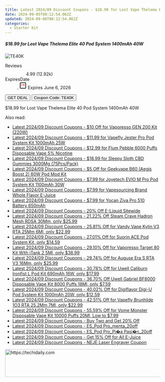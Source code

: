 ```yaml
---
title: Latest 2024/09 Discount Coupons - $18.99 for Lost Vape Thelema Elite 40 Pod System 1400mAh 40W
date: 2024-09-05T08:12:54.062Z
updated: 2024-09-06T08:12:54.062Z
categories:
  - Starter Kit
---
```



<div class="max-w-4xl mx-auto grid grid-cols-1 lg:max-w-5xl lg:gap-x-20 lg:grid-cols-2">
  <div class="relative p-3 col-start-1 row-start-1 flex flex-col-reverse rounded-lg bg-gradient-to-t from-black/75 via-black/0 sm:bg-none sm:row-start-2 sm:p-0 lg:row-start-1">
    <h5 class="mt-1 text-lg font-semibold text-white sm:text-slate-900 md:text-2xl dark:sm:text-white">$18.99 for Lost Vape Thelema Elite 40 Pod System 1400mAh 40W</h5>
  </div>
  
  <div class="col-start-1 col-end-3 row-start-1 grid gap-4 sm:mb-6 sm:grid-cols-4 lg:col-start-2 lg:row-span-6 lg:row-end-6 lg:mb-0 lg:gap-6">
      <img src="https://static.shareasale.com/image/90958/deal/000000_17167865681686.png" onClick="javascript:window.open(decodeURIComponent('https%3A%2F%2Fwww.shareasale.com%2Fu.cfm%3Fd%3D1113756%26m%3D90958%26u%3D4338022'), '_blank');void(0);" alt="TE40K" class="h-60 w-full rounded-lg object-cover sm:col-span-2 sm:h-52 lg:col-span-full" loading="lazy" />
    
  </div>
  <dl class="row-start-2 mt-4 flex items-center text-xs font-medium sm:row-start-3 sm:mt-1 md:mt-2.5 lg:row-start-2">
    <dt class="sr-only">Reviews</dt>
    <dd class="flex items-center text-indigo-600 dark:text-indigo-400">
      <svg width="24" height="24" fill="none" aria-hidden="true" class="mr-1 stroke-current dark:stroke-indigo-500">
        <path d="m12 5 2 5h5l-4 4 2.103 5L12 16l-5.103 3L9 14l-4-4h5l2-5Z" stroke-width="2" stroke-linecap="round" stroke-linejoin="round" />
      </svg>
      <span>4.99 <span class="font-normal text-slate-400">(12.92k)</span></span>
    </dd>
    <dt class="sr-only">ExpiresDate</dt>
    <dd class="flex items-center">
      <svg width="2" height="2" aria-hidden="true" fill="currentColor" class="mx-3 text-slate-300">
        <circle cx="1" cy="1" r="1" />
      </svg>
      <svg width="24" height="24" viewBox="0 0 24 24" fill="none" stroke="currentColor" stroke-width="2">
        <rect x="3" y="3" width="18" height="18" rx="2" fill="#fff" />
        <path d="M6 10L18 10" stroke="red" stroke-width="2" fill="none" />
        <path d="M10 6L10 18" stroke="#fff" stroke-width="2" fill="none" />
      </svg>
      Expires June 6, 2026    </dd>
  </dl>
  <div class="col-start-1 row-start-3 mt-4 self-center sm:col-start-2 sm:row-span-2 sm:row-start-2 sm:mt-0 lg:col-start-1 lg:row-start-3 lg:row-end-4 lg:mt-6">
    <button type="button" onClick="javascript:window.open(decodeURIComponent('https%3A%2F%2Fwww.shareasale.com%2Fu.cfm%3Fd%3D1113756%26m%3D90958%26u%3D4338022'), '_blank');void(0);" class="rounded-lg bg-red-600 px-3 py-2 text-sm font-medium leading-6 text-white">GET DEAL</button>
    <button type="button" onClick="javascript:window.open(decodeURIComponent('https%3A%2F%2Fwww.shareasale.com%2Fu.cfm%3Fd%3D1113756%26m%3D90958%26u%3D4338022'), '_blank');void(0);" class="border-dashed border-2 border-indigo-600 bg-green-100 text-sm leading-6 font-medium py-2 px-3 rounded-lg">Coupon Code: TE40K</button>
  </div>
  <p class="col-start-1 mt-4 text-sm leading-6 sm:col-span-2 lg:col-span-1 lg:row-start-4 lg:mt-6 dark:text-slate-400">
    $18.99 for Lost Vape Thelema Elite 40 Pod System 1400mAh 40W 
  </p>
</div>
<span class="atpl-alsoreadstyle">Also read:</span>
<div><ul>
<li><a href="https://coupons.techidaily.com/coupon-1106073-share-59344-sale/"><u>Latest 2024/09 Discount Coupons - $10 Off for Vaporesso GEN 200 Kit (220W)</u></a></li>
<li><a href="https://coupons.techidaily.com/coupon-1106105-share-90958-sale/"><u>Latest 2024/09 Discount Coupons - $11.99 for Vapefly Jester Pro Pod System Kit 1000mAh 25W</u></a></li>
<li><a href="https://coupons.techidaily.com/coupon-944778-share-90958-sale/"><u>Latest 2024/09 Discount Coupons - $12.99 for Flum Pebble 6000 Puffs Disposable Vape 5% Nicotine</u></a></li>
<li><a href="https://coupons.techidaily.com/coupon-1107186-share-90958-sale/"><u>Latest 2024/09 Discount Coupons - $18.99 for Sleepy Sloth CBD Gummies 3000Mg (75Pcs/Pack)</u></a></li>
<li><a href="https://coupons.techidaily.com/coupon-1106072-share-59344-sale/"><u>Latest 2024/09 Discount Coupons - $5 Off for Geekvape B60 (Aegis Boost 2) 60W Pod Mod Kit</u></a></li>
<li><a href="https://coupons.techidaily.com/coupon-1106823-share-90958-sale/"><u>Latest 2024/09 Discount Coupons - $7.99 for Joyetech EVIO M Pro Pod System Kit 1100mAh 30W</u></a></li>
<li><a href="https://coupons.techidaily.com/coupon-999954-share-90958-sale/"><u>Latest 2024/09 Discount Coupons - $7.99 for Vapesourcing Brand Whole Flavor E-Juice</u></a></li>
<li><a href="https://coupons.techidaily.com/coupon-1106106-share-90958-sale/"><u>Latest 2024/09 Discount Coupons - $7.99 for Yocan Ziva Pro 510 Battery 650mAh</u></a></li>
<li><a href="https://coupons.techidaily.com/coupon-1107089-share-122475-sale/"><u>Latest 2024/09 Discount Coupons - 20% Off E-Liquid Sitewide</u></a></li>
<li><a href="https://coupons.techidaily.com/coupon-1056026-share-90958-sale/"><u>Latest 2024/09 Discount Coupons - 21.22% Off Steam Crave Hadron Mesh RDSA 30Mm, only $25.99</u></a></li>
<li><a href="https://coupons.techidaily.com/coupon-1017163-share-90958-sale/"><u>Latest 2024/09 Discount Coupons - 25.81% Off for Vandy Vape Kylin V3 RTA 25Mm 6Ml, only $22.99</u></a></li>
<li><a href="https://coupons.techidaily.com/coupon-714641-share-90958-sale/"><u>Latest 2024/09 Discount Coupons - 27.01% Off for Suorin ACE Pod System Kit, only $14.59</u></a></li>
<li><a href="https://coupons.techidaily.com/coupon-1037793-share-90958-sale/"><u>Latest 2024/09 Discount Coupons - 29.10% Off for Vaporesso Target 80 Kit With iTank 2 5Ml, only $38.99</u></a></li>
<li><a href="https://coupons.techidaily.com/coupon-1107190-share-90958-sale/"><u>Latest 2024/09 Discount Coupons - 29.74% Off for Auguse Era S RTA V3 16Mm, only $25.99</u></a></li>
<li><a href="https://coupons.techidaily.com/coupon-1021171-share-90958-sale/"><u>Latest 2024/09 Discount Coupons - 30.78% Off for Uwell Caliburn Ironfist L Pod Kit 690mAh 16W, only $17.99</u></a></li>
<li><a href="https://coupons.techidaily.com/coupon-1035855-share-90958-sale/"><u>Latest 2024/09 Discount Coupons - 36.70% Off Uwell Gabriel BF8000 Disposable Vape Kit 8000 Puffs 18Ml, only $7.59</u></a></li>
<li><a href="https://coupons.techidaily.com/coupon-943113-share-90958-sale/"><u>Latest 2024/09 Discount Coupons - 40.02% Off for Digiflavor Digi-U Pod System Kit 1000mAh 20W, only $12.59</u></a></li>
<li><a href="https://coupons.techidaily.com/coupon-1032761-share-90958-sale/"><u>Latest 2024/09 Discount Coupons - 42.51% Off for Vapefly Brunhilde 1O3 RTA 25.2Mm 7Ml, only $22.99</u></a></li>
<li><a href="https://coupons.techidaily.com/coupon-996116-share-90958-sale/"><u>Latest 2024/09 Discount Coupons - 55.59% Off for Vome Monster Disposable Vape Kit 10000 Puffs 20Ml, Low to $7.99</u></a></li>
<li><a href="https://coupons.techidaily.com/coupon-1106759-share-87684-sale/"><u>Latest 2024/09 Discount Coupons - Buy Two and Get 20% Off</u></a></li>
<li><a href="https://coupons.techidaily.com/coupon-1107205-share-92020-sale/"><u>Latest 2024/09 Discount Coupons - ES_Pod Pro_menta_20off</u></a></li>
<li><a href="https://coupons.techidaily.com/coupon-1107206-share-92020-sale/"><u>Latest 2024/09 Discount Coupons - ES_Pod Pro_Pi�a Pasi�n_20off</u></a></li>
<li><a href="https://coupons.techidaily.com/coupon-1106088-share-90958-sale/"><u>Latest 2024/09 Discount Coupons - Get 15% Off for All E-Juice</u></a></li>
<li><a href="https://coupons.techidaily.com/coupon-886868-share-101855-sale/"><u>Latest 2024/09 Discount Coupons - NEJE Laser Engraver Coupon</u></a></li>
</ul></div>

<ins class="adsbygoogle"
      style="display:block"
      data-ad-client="ca-pub-7571918770474297"
      data-ad-slot="8358498916"
      data-ad-format="auto"
      data-full-width-responsive="true"></ins>
<!-- affiliate ads begin -->
<a href="https://ephamedtechinc.pxf.io/c/5597632/2135476/26400" target="_top" id="2135476">
  <img src="//a.impactradius-go.com/display-ad/26400-2135476" border="0" alt="https://techidaily.com" width="728" height="90"/>
</a>
<img height="0" width="0" src="https://ephamedtechinc.pxf.io/i/5597632/2135476/26400" style="position:absolute;visibility:hidden;" border="0" />
<!-- affiliate ads end -->